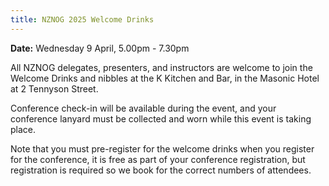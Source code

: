```yaml
---
title: NZNOG 2025 Welcome Drinks
---
```


**Date:** Wednesday 9 April, 5.00pm - 7.30pm

All NZNOG delegates, presenters, and instructors are welcome to join the Welcome Drinks and nibbles at the K Kitchen and Bar, in the Masonic Hotel at 2 Tennyson Street.

Conference check-in will be available during the event, and your conference lanyard must be collected and worn while this event is taking place.

Note that you must pre-register for the welcome drinks when you register for the conference, it is free as part of your conference registration, but registration is required so we book for the correct numbers of attendees.
